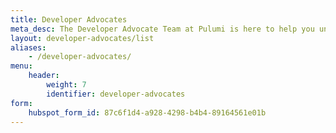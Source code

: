 ```yaml
---
title: Developer Advocates
meta_desc: The Developer Advocate Team at Pulumi is here to help you understand cloud engineering to build, deploy, and manage your whole stack. Use this page to reach us.
layout: developer-advocates/list
aliases:
    - /developer-advocates/
menu:
    header:
        weight: 7
        identifier: developer-advocates
form:
    hubspot_form_id: 87c6f1d4-a928-4298-b4b4-89164561e01b
---
```


